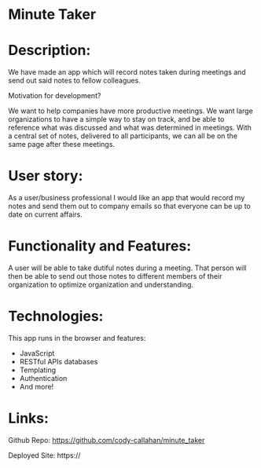 # Minute Taker

# Description:
We have made an app which will record notes taken during meetings and send out said notes to fellow colleagues.

Motivation for development?

We want to help companies have more productive meetings. We want large organizations to have a simple way to stay on track, and be able to reference what was discussed and what was determined in meetings. With a central set of notes, delivered to all participants, we can all be on the same page after these meetings.
 

# User story:
As a user/business professional I would like an app that would record my notes and send them out to company emails so that everyone can be up to date on current affairs.

# Functionality and Features:
A user will be able to take dutiful notes during a meeting. That person will then be able to send out those notes to different members of their organization to optimize organization and understanding. 


# Technologies:

This app runs in the browser and features:

- JavaScript 
- RESTful APIs databases 
- Templating 
- Authentication 
- And more!


# Links: 

Github Repo: https://github.com/cody-callahan/minute_taker

Deployed Site: https://



